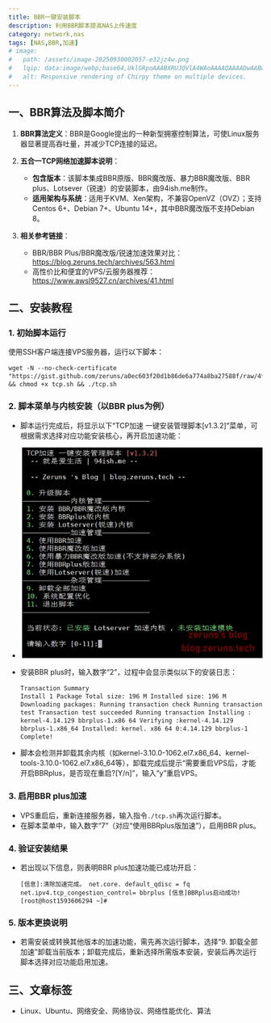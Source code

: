 ```yaml
---
title: BBR一键安装脚本
description: 利用BBR脚本提高NAS上传速度
category: network,nas
tags: [NAS,BBR,加速]
# image:
#   path: /assets/image-20250930002057-e32jz4w.png
#   lqip: data:image/webp;base64,UklGRpoAAABXRUJQVlA4WAoAAAAQAAAADwAABwAAQUxQSDIAAAARL0AmbZurmr57yyIiqE8oiG0bejIYEQTgqiDA9vqnsUSI6H+oAERp2HZ65qP/VIAWAFZQOCBCAAAA8AEAnQEqEAAIAAVAfCWkAALp8sF8rgRgAP7o9FDvMCkMde9PK7euH5M1m6VWoDXf2FkP3BqV0ZYbO6NA/VFIAAAA
#   alt: Responsive rendering of Chirpy theme on multiple devices.
---
```


## 一、BBR算法及脚本简介

1. **BBR算法定义**：BBR是Google提出的一种新型拥塞控制算法，可使Linux服务器显著提高吞吐量，并减少TCP连接的延迟。
2. **五合一TCP网络加速脚本说明**：

    - **包含版本**：该脚本集成BBR原版、BBR魔改版、暴力BBR魔改版、BBR plus、Lotsever（锐速）的安装脚本，由94ish.me制作。
    - **适用架构与系统**：适用于KVM、Xen架构，不兼容OpenVZ（OVZ）；支持Centos 6+、Debian 7+、Ubuntu 14+，其中BBR魔改版不支持Debian 8。
3. **相关参考链接**：

    - BBR/BBR Plus/BBR魔改版/锐速加速效果对比：https://blog.zeruns.tech/archives/563.html
    - 高性价比和便宜的VPS/云服务器推荐：https://www.awsl9527.cn/archives/41.html

## 二、安装教程

### 1. 初始脚本运行

使用SSH客户端连接VPS服务器，运行以下脚本：

```
wget -N --no-check-certificate "https://gist.github.com/zeruns/a0ec603f20d1b86de6a774a8ba27588f/raw/4f9957ae23f5efb2bb7c57a198ae2cffebfb1c56/tcp.sh" && chmod +x tcp.sh && ./tcp.sh
```

### 2. 脚本菜单与内核安装（以BBR plus为例）

- 脚本运行完成后，将显示以下“TCP加速 一键安装管理脚本[v1.3.2]”菜单，可根据需求选择对应功能安装核心，再开启加速功能：
- ![image](assets/image-20250930002057-e32jz4w.png)
- 安装BBR plus时，输入数字“2”，过程中会显示类似以下的安装日志：

  ```
  Transaction Summary
  Install 1 Package Total size: 196 M Installed size: 196 M Downloading packages: Running transaction check Running transaction test Transaction test succeeded Running transaction Installing : kernel-4.14.129 bbrplus-1.x86 64 Verifying :kernel-4.14.129 bbrplus-1.x86_64 Installed: kernel. x86 64 0:4.14.129 bbrplus-1
  Complete!
  ```
- 脚本会检测并卸载其余内核（如kernel-3.10.0-1062.el7.x86_64、kernel-tools-3.10.0-1062.el7.x86_64等），卸载完成后提示“需要重启VPS后，才能开启BBRplus，是否现在重启?[Y/n]”，输入“y”重启VPS。

### 3. 启用BBR plus加速

- VPS重启后，重新连接服务器，输入指令`./tcp.sh`再次运行脚本。
- 在脚本菜单中，输入数字“7”（对应“使用BBRplus版加速”），启用BBR plus。

### 4. 验证安装结果

- 若出现以下信息，则表明BBR plus加速功能已成功开启：

  ```
  [信息]:清除加速完成。 net.core. default_qdisc = fq net.ipv4.tcp_congestion_control= bbrplus [信息]BBRplus启动成功! [root@host1593606294 ~]#
  ```

### 5. 版本更换说明

- 若需安装或转换其他版本的加速功能，需先再次运行脚本，选择“9. 卸载全部加速”卸载当前版本；卸载完成后，重新选择所需版本安装，安装后再次运行脚本选择对应功能启用加速。

## 三、文章标签

- Linux、Ubuntu、网络安全、网络协议、网络性能优化、算法

‍
